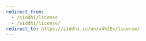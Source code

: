 ```yaml
---
redirect_from:
  - /siddhi/license
  - /siddhi/license/
redirect_to: https://siddhi.io/en/v4%2Ex/license/
---
```


